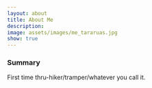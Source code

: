 ```yaml
---
layout: about
title: About Me
description: 
image: assets/images/me_tararuas.jpg
show: true
---
```


### Summary

First time thru-hiker/tramper/whatever you call it.
